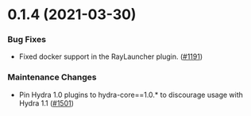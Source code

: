 0.1.4 (2021-03-30)
==================

### Bug Fixes

- Fixed docker support in the RayLauncher plugin. ([#1191](https://github.com/facebookresearch/hydra/issues/1191))

### Maintenance Changes

- Pin Hydra 1.0 plugins to hydra-core==1.0.* to discourage usage with Hydra 1.1 ([#1501](https://github.com/facebookresearch/hydra/issues/1501))

